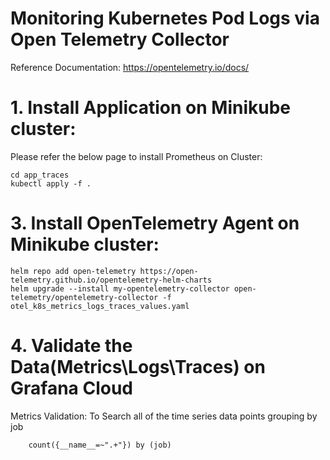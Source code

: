 # Monitoring Kubernetes Pod Logs via Open Telemetry Collector
Reference Documentation: https://opentelemetry.io/docs/

# 1. Install Application on Minikube cluster:    
Please refer the below page to install Prometheus on Cluster: 

    cd app_traces
    kubectl apply -f .


# 3. Install OpenTelemetry Agent on Minikube cluster:    

    helm repo add open-telemetry https://open-telemetry.github.io/opentelemetry-helm-charts
    helm upgrade --install my-opentelemetry-collector open-telemetry/opentelemetry-collector -f otel_k8s_metrics_logs_traces_values.yaml

# 4. Validate the Data(Metrics\Logs\Traces) on Grafana Cloud

Metrics Validation:
To Search all of the time series data points grouping by job  

        count({__name__=~".+"}) by (job)
